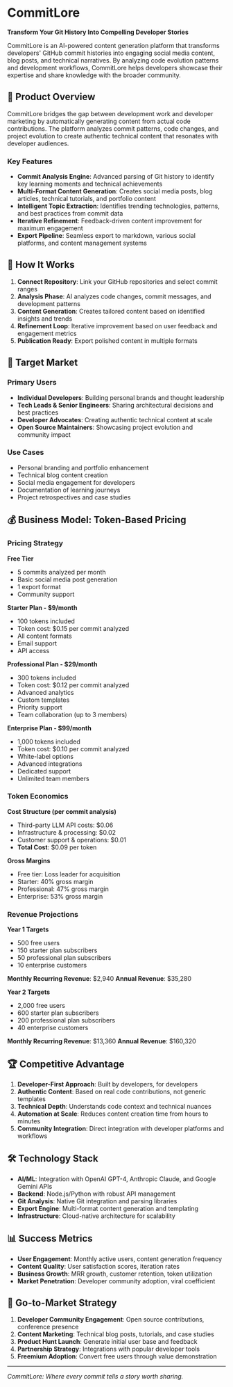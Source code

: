 # CommitLore

**Transform Your Git History Into Compelling Developer Stories**

CommitLore is an AI-powered content generation platform that transforms developers' GitHub commit histories into engaging social media content, blog posts, and technical narratives. By analyzing code evolution patterns and development workflows, CommitLore helps developers showcase their expertise and share knowledge with the broader community.

## 🎯 Product Overview

CommitLore bridges the gap between development work and developer marketing by automatically generating content from actual code contributions. The platform analyzes commit patterns, code changes, and project evolution to create authentic technical content that resonates with developer audiences.

### Key Features

- **Commit Analysis Engine**: Advanced parsing of Git history to identify key learning moments and technical achievements
- **Multi-Format Content Generation**: Creates social media posts, blog articles, technical tutorials, and portfolio content
- **Intelligent Topic Extraction**: Identifies trending technologies, patterns, and best practices from commit data
- **Iterative Refinement**: Feedback-driven content improvement for maximum engagement
- **Export Pipeline**: Seamless export to markdown, various social platforms, and content management systems

## 🚀 How It Works

1. **Connect Repository**: Link your GitHub repositories and select commit ranges
2. **Analysis Phase**: AI analyzes code changes, commit messages, and development patterns
3. **Content Generation**: Creates tailored content based on identified insights and trends
4. **Refinement Loop**: Iterative improvement based on user feedback and engagement metrics
5. **Publication Ready**: Export polished content in multiple formats

## 🎯 Target Market

### Primary Users
- **Individual Developers**: Building personal brands and thought leadership
- **Tech Leads & Senior Engineers**: Sharing architectural decisions and best practices
- **Developer Advocates**: Creating authentic technical content at scale
- **Open Source Maintainers**: Showcasing project evolution and community impact

### Use Cases
- Personal branding and portfolio enhancement
- Technical blog content creation
- Social media engagement for developers
- Documentation of learning journeys
- Project retrospectives and case studies

## 💰 Business Model: Token-Based Pricing

### Pricing Strategy

**Free Tier**
- 5 commits analyzed per month
- Basic social media post generation
- 1 export format
- Community support

**Starter Plan - $9/month**
- 100 tokens included
- Token cost: $0.15 per commit analyzed
- All content formats
- Email support
- API access

**Professional Plan - $29/month**
- 300 tokens included
- Token cost: $0.12 per commit analyzed
- Advanced analytics
- Custom templates
- Priority support
- Team collaboration (up to 3 members)

**Enterprise Plan - $99/month**
- 1,000 tokens included
- Token cost: $0.10 per commit analyzed
- White-label options
- Advanced integrations
- Dedicated support
- Unlimited team members

### Token Economics

**Cost Structure (per commit analysis)**
- Third-party LLM API costs: $0.06
- Infrastructure & processing: $0.02
- Customer support & operations: $0.01
- **Total Cost**: $0.09 per token

**Gross Margins**
- Free tier: Loss leader for acquisition
- Starter: 40% gross margin
- Professional: 47% gross margin  
- Enterprise: 53% gross margin

### Revenue Projections

**Year 1 Targets**
- 500 free users
- 150 starter plan subscribers
- 50 professional plan subscribers
- 10 enterprise customers

**Monthly Recurring Revenue**: $2,940
**Annual Revenue**: $35,280

**Year 2 Targets**
- 2,000 free users
- 600 starter plan subscribers  
- 200 professional plan subscribers
- 40 enterprise customers

**Monthly Recurring Revenue**: $13,360
**Annual Revenue**: $160,320

## 🏆 Competitive Advantage

1. **Developer-First Approach**: Built by developers, for developers
2. **Authentic Content**: Based on real code contributions, not generic templates
3. **Technical Depth**: Understands code context and technical nuances
4. **Automation at Scale**: Reduces content creation time from hours to minutes
5. **Community Integration**: Direct integration with developer platforms and workflows

## 🛠 Technology Stack

- **AI/ML**: Integration with OpenAI GPT-4, Anthropic Claude, and Google Gemini APIs
- **Backend**: Node.js/Python with robust API management
- **Git Analysis**: Native Git integration and parsing libraries
- **Export Engine**: Multi-format content generation and templating
- **Infrastructure**: Cloud-native architecture for scalability

## 📊 Success Metrics

- **User Engagement**: Monthly active users, content generation frequency
- **Content Quality**: User satisfaction scores, iteration rates
- **Business Growth**: MRR growth, customer retention, token utilization
- **Market Penetration**: Developer community adoption, viral coefficient

## 🎯 Go-to-Market Strategy

1. **Developer Community Engagement**: Open source contributions, conference presence
2. **Content Marketing**: Technical blog posts, tutorials, and case studies
3. **Product Hunt Launch**: Generate initial user base and feedback
4. **Partnership Strategy**: Integrations with popular developer tools
5. **Freemium Adoption**: Convert free users through value demonstration

---

*CommitLore: Where every commit tells a story worth sharing.*

